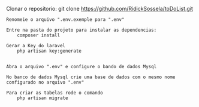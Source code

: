 Clonar o repositorio:
    git clone https://github.com/RidickSossela/toDoList.git

    Renomeie o arquivo ".env.exemple para ".env"

    Entre na pasta do projeto para instalar as dependencias:
        composer install

    Gerar a Key do laravel
        php artisan key:generate


    Abra o arquivo ".env" e configure o bando de dados Mysql

    No banco de dados Mysql crie uma base de dados com o mesmo nome configurado no arquivo ".env"

    Para criar as tabelas rode o comando
        php artisan migrate